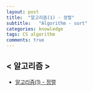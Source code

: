```yaml
---
layout: post
title:  "알고리즘(1) - 정렬"
subtitle:   "Algorithm - sort"
categories: knowledge
tags: CS algorithm
comments: true
---
```


## < 알고리즘 >
- [알고리즘(1) - 정렬](http://jammythedreamer.github.io/knowledge/2020/10/23/knowledge-algorithm1/)